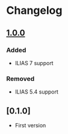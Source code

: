 # Changelog
## [1.0.0]
### Added
- ILIAS 7 support
### Removed
- ILIAS 5.4 support
## [0.1.0]
- First version

[1.0.0]: https://git.fluxlabs.ch/fluxlabs/customers/lufthansa-aviation-training/ilias/plugins/AutoDeactivation/-/releases/v1.0.0
